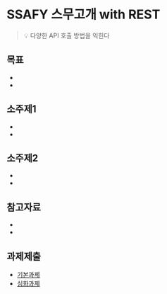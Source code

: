 # SSAFY 스무고개 with REST
> :bulb: 다양한 API 호출 방법을 익힌다

## 목표
- 
- 

## 소주제1
-
-

## 소주제2
-
-

## 참고자료
-
-

## 과제제출
- [기본과제](기본과제)
- [심화과제](심화과제)
